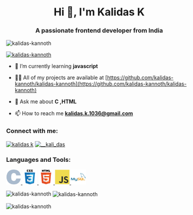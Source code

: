 <h1 align="center">Hi 👋, I'm Kalidas K</h1>
<h3 align="center">A passionate frontend developer from India</h3>

<p align="left"> <img src="https://komarev.com/ghpvc/?username=kalidas-kannoth&label=Profile%20views&color=0e75b6&style=flat" alt="kalidas-kannoth" /> </p>

<p align="left"> <a href="https://github.com/ryo-ma/github-profile-trophy"><img src="https://github-profile-trophy.vercel.app/?username=kalidas-kannoth" alt="kalidas-kannoth" /></a> </p>

- 🌱 I’m currently learning **javascript**

- 👨‍💻 All of my projects are available at [https://github.com/kalidas-kannoth/kalidas-kannoth](https://github.com/kalidas-kannoth/kalidas-kannoth)

- 💬 Ask me about **C ,HTML**

- 📫 How to reach me **kalidas.k.1036@gmail.com**

<h3 align="left">Connect with me:</h3>
<p align="left">
<a href="https://linkedin.com/in/kalidas k" target="blank"><img align="center" src="https://raw.githubusercontent.com/rahuldkjain/github-profile-readme-generator/master/src/images/icons/Social/linked-in-alt.svg" alt="kalidas k" height="30" width="40" /></a>
<a href="https://instagram.com/__kali_das" target="blank"><img align="center" src="https://raw.githubusercontent.com/rahuldkjain/github-profile-readme-generator/master/src/images/icons/Social/instagram.svg" alt="__kali_das" height="30" width="40" /></a>
</p>

<h3 align="left">Languages and Tools:</h3>
<p align="left"> <a href="https://www.cprogramming.com/" target="_blank" rel="noreferrer"> <img src="https://raw.githubusercontent.com/devicons/devicon/master/icons/c/c-original.svg" alt="c" width="40" height="40"/> </a> <a href="https://www.w3schools.com/css/" target="_blank" rel="noreferrer"> <img src="https://raw.githubusercontent.com/devicons/devicon/master/icons/css3/css3-original-wordmark.svg" alt="css3" width="40" height="40"/> </a> <a href="https://www.w3.org/html/" target="_blank" rel="noreferrer"> <img src="https://raw.githubusercontent.com/devicons/devicon/master/icons/html5/html5-original-wordmark.svg" alt="html5" width="40" height="40"/> </a> <a href="https://developer.mozilla.org/en-US/docs/Web/JavaScript" target="_blank" rel="noreferrer"> <img src="https://raw.githubusercontent.com/devicons/devicon/master/icons/javascript/javascript-original.svg" alt="javascript" width="40" height="40"/> </a> <a href="https://www.mysql.com/" target="_blank" rel="noreferrer"> <img src="https://raw.githubusercontent.com/devicons/devicon/master/icons/mysql/mysql-original-wordmark.svg" alt="mysql" width="40" height="40"/> </a> </p>

<p><img align="left" src="https://github-readme-stats.vercel.app/api/top-langs?username=kalidas-kannoth&show_icons=true&locale=en&layout=compact" alt="kalidas-kannoth" /></p>

<p>&nbsp;<img align="center" src="https://github-readme-stats.vercel.app/api?username=kalidas-kannoth&show_icons=true&locale=en" alt="kalidas-kannoth" /></p>

<p><img align="center" src="https://github-readme-streak-stats.herokuapp.com/?user=kalidas-kannoth&" alt="kalidas-kannoth" /></p>
